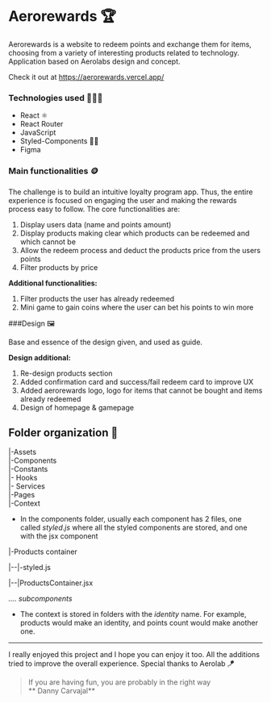 # Aerorewards 🏆

Aerorewards is a website to redeem points and exchange them for items, choosing from a variety of
interesting products related to technology. Application based on Aerolabs design and concept.

Check it out at https://aerorewards.vercel.app/

### Technologies used 👨🏼‍💻

- React ⚛️
- React Router
- JavaScript
- Styled-Components 💅🏼
- Figma

### Main functionalities 🪙

The challenge is to build an intuitive loyalty program app. Thus, the entire experience is focused
on engaging the user and making the rewards process easy to follow. The core functionalities are:

1. Display users data (name and points amount)
2. Display products making clear which products can be redeemed and which cannot be
3. Allow the redeem process and deduct the products price from the users points
4. Filter products by price

**Additional functionalities:**

1. Filter products the user has already redeemed
2. Mini game to gain coins where the user can bet his points to win more

###Design 🖼️

Base and essence of the design given, and used as guide.

**Design additional:**

1. Re-design products section
2. Added confirmation card and success/fail redeem card to improve UX
3. Added aerorewards logo, logo for items that cannot be bought and items already redeemed
4. Design of homepage & gamepage

## Folder organization 📂

|-Assets <br> |-Components <br> |-Constants <br> |- Hooks <br> |- Services <br> |-Pages <br>
|-Context

- In the components folder, usually each component has 2 files, one called _styled.js_ where all the
  styled components are stored, and one with the jsx component

|-Products container

|--|-styled.js

|--|ProductsContainer.jsx

_.... subcomponents_

- The context is stored in folders with the _identity_ name. For example, products would make an
  identity, and points count would make another one.

---

I really enjoyed this project and I hope you can enjoy it too. All the additions tried to improve
the overall experience. Special thanks to Aerolab 🪁

> If you are having fun, you are probably in the right way  
> ** Danny Carvajal**
